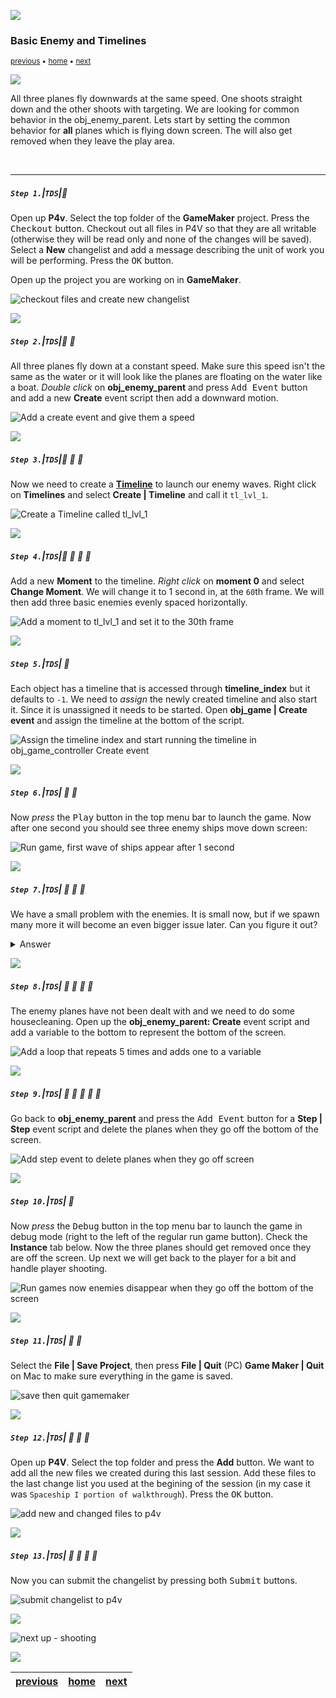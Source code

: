 ![](../images/line3.png)

### Basic Enemy and Timelines

<sub>[previous](../preparing-enemies/README.md#user-content-setting-up-three-enemy-types) • [home](../README.md#user-content-gms2-top-down-shooter) • [next](../shooting/README.md#user-content-shooting)</sub>

![](../images/line3.png)

All three planes fly downwards at the same speed. One shoots straight down and the other shoots with targeting. We are looking for common behavior in the obj_enemy_parent.  Lets start by setting the common behavior for **all** planes which is flying down screen. The will also get removed when they leave the play area.

<br>

---


##### `Step 1.`\|`TDS`|:small_blue_diamond:

Open up **P4v**.  Select the top folder of the **GameMaker** project. Press the <kbd>Checkout</kbd> button.  Checkout out all files in P4V so that they are all writable (otherwise they will be read only and none of the changes will be saved). Select a **New** changelist and add a message describing the unit of work you will be performing. Press the <kbd>OK</kbd> button.

Open up the project you are working on in **GameMaker**. 

![checkout files and create new changelist](images/checkoutFiles.png)

![](../images/line2.png)

##### `Step 2.`\|`TDS`|:small_blue_diamond: :small_blue_diamond: 

All three planes fly down at a constant speed. Make sure this speed isn't the same as the water or it will look like the planes are floating on the water like a boat. *Double click* on **obj_enemy_parent** and press <kbd>Add Event</kbd> button and add a new **Create** event script then add a downward motion.

![Add a create event and give them a speed](images/EnemyParentCreateEvent.png)

![](../images/line2.png)

##### `Step 3.`\|`TDS`|:small_blue_diamond: :small_blue_diamond: :small_blue_diamond:

Now we need to create a **[Timeline](https://manual.yoyogames.com/The_Asset_Editors/Timelines.htm)** to launch our enemy waves. Right click on **Timelines** and select **Create | Timeline** and call it `tl_lvl_1`.

![Create a Timeline called tl_lvl_1](images/tl_lvl_1.png)

![](../images/line2.png)

##### `Step 4.`\|`TDS`|:small_blue_diamond: :small_blue_diamond: :small_blue_diamond: :small_blue_diamond:

Add a new **Moment** to the timeline.  *Right click* on **moment 0** and select **Change Moment**.  We will change it to 1 second in, at the `60`th frame.  We will then add three basic enemies evenly spaced horizontally. 

![Add a moment to tl_lvl_1 and set it to the 30th frame](images/SpawnThreeShipInTimeline.png)

![](../images/line2.png)

##### `Step 5.`\|`TDS`| :small_orange_diamond:

Each object has a timeline that is accessed through **timeline_index** but it defaults to `-1`.  We need to *assign* the newly created timeline and also start it.  Since it is unassigned it needs to be started.  Open **obj_game | Create event** and assign the timeline at the bottom of the script.

![Assign the timeline index and start running the timeline in obj_game_controller Create event](images/StartTimelineController.png)

![](../images/line2.png)

##### `Step 6.`\|`TDS`| :small_orange_diamond: :small_blue_diamond:

Now *press* the <kbd>Play</kbd> button in the top menu bar to launch the game.  Now after one second you should see three enemy ships move down screen:

![Run game, first wave of ships appear after 1 second](images/FirstWaveBasicA.gif)

![](../images/line2.png)

##### `Step 7.`\|`TDS`| :small_orange_diamond: :small_blue_diamond: :small_blue_diamond:

We have a small problem with the enemies. It is small now, but if we spawn many more it will become an even bigger issue later. Can you figure it out? 

</details>
<details><summary>Answer</summary>
So what is the problem with the enemies as we have them currently? Try running the game in debug mode (right to the left of the regular run game button), let the enemies go off the screen, pause the game and look at your instances. Make sure you press the Update real time instances button and have the Instances window open.  Notice that the planes never disappear even when they go off the bottom of the screen.  If we spawn too many enemies the game will run out of memory and crash.

![Run game in debug mode and look at instances](images/EnableRealTimeDebugging.png)

![Run game in debug mode and see that ships don't disappear](images/EnemyBasicNotGettingDeleted.gif)

</details>

![](../images/line2.png)

##### `Step 8.`\|`TDS`| :small_orange_diamond: :small_blue_diamond: :small_blue_diamond: :small_blue_diamond:

The enemy planes have not been dealt with and we need to do some housecleaning. Open up the **obj_enemy_parent: Create** event script and add a variable to the bottom to represent the bottom of the screen.

![Add a loop that repeats 5 times and adds one to a variable](images/BottomOfLevelVariable.png)

![](../images/line2.png)

##### `Step 9.`\|`TDS`| :small_orange_diamond: :small_blue_diamond: :small_blue_diamond: :small_blue_diamond: :small_blue_diamond:

Go back to **obj_enemy_parent** and press the <kbd>Add Event</kbd> button for a **Step | Step** event script and delete the planes when they go off the bottom of the screen.

![Add step event to delete planes when they go off screen](images/DestroyPlaneFlyingOffLevelStep.png)

![](../images/line2.png)

##### `Step 10.`\|`TDS`| :large_blue_diamond:

Now *press* the <kbd>Debug</kbd> button in the top menu bar to launch the game in debug mode (right to the left of the regular run game button). Check the **Instance** tab below.  Now the three planes should get removed once they are off the screen. Up next we will get back to the player for a bit and handle player shooting.

![Run games now enemies disappear when they go off the bottom of the screen](images/PlanesGoAwayOffBottom.gif)

![](../images/line2.png)

##### `Step 11.`\|`TDS`| :large_blue_diamond: :small_blue_diamond: 

Select the **File | Save Project**, then press **File | Quit** (PC) **Game Maker | Quit** on Mac to make sure everything in the game is saved.

![save then quit gamemaker](images/saveQuit.png)

![](../images/line2.png)

##### `Step 12.`\|`TDS`| :large_blue_diamond: :small_blue_diamond: :small_blue_diamond: 

Open up **P4V**.  Select the top folder and press the **Add** button.  We want to add all the new files we created during this last session.  Add these files to the last change list you used at the begining of the session (in my case it was `Spaceship I portion of walkthrough`). Press the <kbd>OK</kbd> button.

![add new and changed files to p4v](images/add.png)

![](../images/line2.png)

##### `Step 13.`\|`TDS`| :large_blue_diamond: :small_blue_diamond: :small_blue_diamond:  :small_blue_diamond: 

Now you can submit the changelist by pressing both <kbd>Submit</kbd> buttons.

![submit changelist to p4v](images/add.png)

![](../images/line.png)

<!-- <img src="https://via.placeholder.com/1000x100/45D7CA/000000/?text=Next Up - Shooting"> -->
![next up - shooting](images/banner.png)

![](../images/line.png)

| [previous](../preparing-enemies/README.md#user-content-setting-up-three-enemy-types)| [home](../README.md#user-content-gms2-top-down-shooter) | [next](../shooting/README.md#user-content-shooting)|
|---|---|---|
